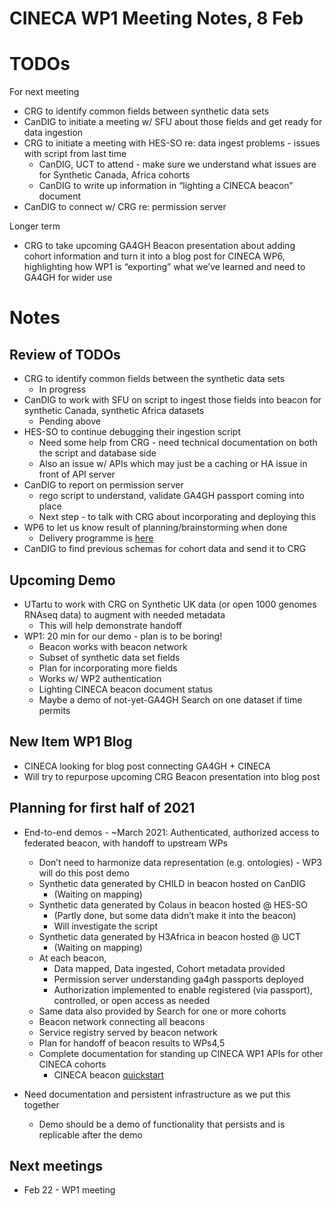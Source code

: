 # CINECA WP1 Meeting Notes, 8 Feb

# TODOs

For next meeting

- CRG to identify common fields between synthetic data sets
- CanDIG to initiate a meeting w/ SFU about those fields and get ready for data ingestion
- CRG to initiate a meeting with HES-SO re: data ingest problems - issues with script from last time
    - CanDIG, UCT to attend - make sure we understand what issues are for Synthetic Canada, Africa cohorts
    - CanDIG to write up information in “lighting a CINECA beacon” document
- CanDIG to connect w/ CRG re: permission server

Longer term

- CRG to take upcoming GA4GH Beacon presentation about adding cohort information and turn it into a blog post for CINECA WP6, highlighting how WP1 is “exporting” what we’ve learned and need to GA4GH for wider use


# Notes

## Review of TODOs

- CRG to identify common fields between the synthetic data sets
    - In progress
- CanDIG to work with SFU on script to ingest those fields into beacon for synthetic Canada, synthetic Africa datasets
    - Pending above
- HES-SO to continue debugging their ingestion script
    - Need some help from CRG - need technical documentation on both the script and database side
    - Also an issue w/ APIs which may just be a caching or HA issue in front of API server
- CanDIG to report on permission server
    - rego script to understand, validate GA4GH passport coming into place
    - Next step - to talk with CRG about incorporating and deploying this
- WP6 to let us know result of planning/brainstorming when done
    - Delivery programme is [here](https://docs.google.com/document/d/1jsaSTHv2ofknriTkqb7oJKjgFFo55eg-y90Is4MeFdQ/edit)
- CanDIG to find previous schemas for cohort data and send it to CRG

## Upcoming Demo

- UTartu to work with CRG on Synthetic UK data (or open 1000 genomes RNAseq data) to augment with needed metadata
    - This will help demonstrate handoff
- WP1: 20 min for our demo - plan is to be boring!
    - Beacon works with beacon network
    - Subset of synthetic data set fields
    - Plan for incorporating more fields
    - Works w/ WP2 authentication
    - Lighting CINECA beacon document status
    - Maybe a demo of not-yet-GA4GH Search on one dataset if time permits

## New Item WP1 Blog

- CINECA looking for blog post connecting GA4GH + CINECA
- Will try to repurpose upcoming CRG Beacon presentation into blog post

## Planning for first half of 2021

- End-to-end demos - ~March 2021: Authenticated, authorized access to federated beacon, with handoff to upstream WPs
    - Don’t need to harmonize data representation (e.g. ontologies) - WP3 will do this post demo
    - Synthetic data generated by CHILD in beacon hosted on CanDIG
        - (Waiting on mapping)
    - Synthetic data generated by Colaus in beacon hosted @ HES-SO
        - (Partly done, but some data didn’t make it into the beacon)
        - Will investigate the script
    - Synthetic data generated by H3Africa in beacon hosted @ UCT
        - (Waiting on mapping)
    - At each beacon,
        - Data mapped, Data ingested, Cohort metadata provided
        - Permission server understanding ga4gh passports deployed
        - Authorization implemented to enable registered (via passport), controlled, or open access as needed
    - Same data also provided by Search for one or more cohorts
    - Beacon network connecting all beacons
    - Service registry served by beacon network
    - Plan for handoff of beacon results to WPs4,5
    - Complete documentation for standing up CINECA WP1 APIs for other CINECA cohorts
        - CINECA beacon [quickstart](https://docs.google.com/document/d/1nnZac4z6FiiiHSW5GXyMd-yOydqLU6aXEsEZ0ikz5nA/edit)

- Need documentation and persistent infrastructure as we put this together
    - Demo should be a demo of functionality that persists and is replicable after the demo

## Next meetings

- Feb 22 - WP1 meeting
